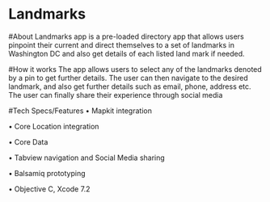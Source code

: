 # Landmarks
#About 
Landmarks app is a pre-loaded directory app that allows users pinpoint their current and direct themselves to a set of landmarks in Washington DC and also get details of each listed land mark if needed.

#How it works 
The app allows users to select any of the landmarks denoted by a pin to get further details. The user can then navigate to the desired landmark, and also get further details such as email, phone, address etc. The user can finally share their experience through social media

#Tech Specs/Features
•	Mapkit integration

•	Core Location integration

•	Core Data

•	Tabview navigation and Social Media sharing 

•	Balsamiq prototyping 

•	Objective C, Xcode 7.2

